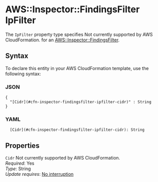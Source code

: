 # AWS::Inspector::FindingsFilter IpFilter<a name="aws-properties-inspector-findingsfilter-ipfilter"></a>

<a name="aws-properties-inspector-findingsfilter-ipfilter-description"></a>The `IpFilter` property type specifies Not currently supported by AWS CloudFormation\. for an [AWS::Inspector::FindingsFilter](aws-resource-inspector-findingsfilter.md)\.

## Syntax<a name="aws-properties-inspector-findingsfilter-ipfilter-syntax"></a>

To declare this entity in your AWS CloudFormation template, use the following syntax:

### JSON<a name="aws-properties-inspector-findingsfilter-ipfilter-syntax.json"></a>

```
{
  "[Cidr](#cfn-inspector-findingsfilter-ipfilter-cidr)" : String
}
```

### YAML<a name="aws-properties-inspector-findingsfilter-ipfilter-syntax.yaml"></a>

```
  [Cidr](#cfn-inspector-findingsfilter-ipfilter-cidr): String
```

## Properties<a name="aws-properties-inspector-findingsfilter-ipfilter-properties"></a>

`Cidr`  <a name="cfn-inspector-findingsfilter-ipfilter-cidr"></a>
Not currently supported by AWS CloudFormation\.  
*Required*: Yes  
*Type*: String  
*Update requires*: [No interruption](https://docs.aws.amazon.com/AWSCloudFormation/latest/UserGuide/using-cfn-updating-stacks-update-behaviors.html#update-no-interrupt)